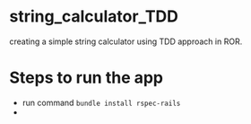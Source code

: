 # string_calculator_TDD
creating a simple string calculator using TDD approach in ROR.

# Steps to run the app
* run command `bundle install rspec-rails`
* 